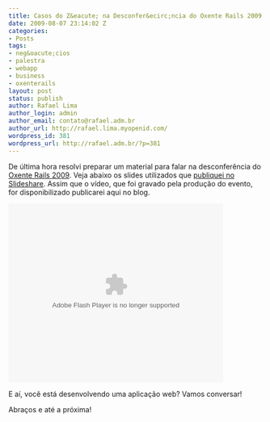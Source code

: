 ```yaml
---
title: Casos do Z&eacute; na Desconfer&ecirc;ncia do Oxente Rails 2009
date: 2009-08-07 23:14:02 Z
categories:
- Posts
tags:
- neg&oacute;cios
- palestra
- webapp
- business
- oxenterails
layout: post
status: publish
author: Rafael Lima
author_login: admin
author_email: contato@rafael.adm.br
author_url: http://rafael.lima.myopenid.com/
wordpress_id: 381
wordpress_url: http://rafael.adm.br/?p=381
---
```


De &uacute;ltima hora resolvi preparar um material para falar na desconfer&ecirc;ncia do <a href="http://oxenterails.com/">Oxente Rails 2009</a>. Veja abaixo os slides utilizados que <a href="http://www.slideshare.net/rafael_lima/casos-do-z-oxente-rails-2009">publiquei no Slideshare</a>. Assim que o v&iacute;deo, que foi gravado pela produ&ccedil;&atilde;o do evento, for disponibilizado publicarei aqui no blog.

<object width="425" height="355" data="http://static.slidesharecdn.com/swf/ssplayer2.swf?doc=rafaellima-oxenterails-090807165146-phpapp02&amp;rel=0&amp;stripped_title=casos-do-z-oxente-rails-2009" type="application/x-shockwave-flash"><param name="allowFullScreen" value="true" /><param name="allowScriptAccess" value="always" /><param name="src" value="http://static.slidesharecdn.com/swf/ssplayer2.swf?doc=rafaellima-oxenterails-090807165146-phpapp02&amp;rel=0&amp;stripped_title=casos-do-z-oxente-rails-2009" /><param name="allowfullscreen" value="true" /></object>

E a&iacute;, voc&ecirc; est&aacute; desenvolvendo uma aplica&ccedil;&atilde;o web? Vamos conversar!

Abra&ccedil;os e at&eacute; a pr&oacute;xima!
